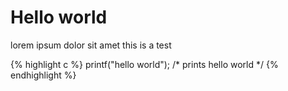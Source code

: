 # Hello world

lorem ipsum dolor sit amet this is a test

{% highlight c %}
printf("hello world");
/* prints hello world */
{% endhighlight %}